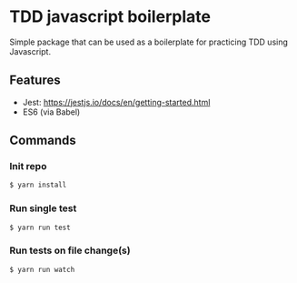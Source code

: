# TDD javascript boilerplate

Simple package that can be used as a boilerplate for practicing TDD using Javascript.

## Features

* Jest: https://jestjs.io/docs/en/getting-started.html
* ES6 (via Babel)

## Commands

### Init repo

```bash
$ yarn install
```

### Run single test 

```bash
$ yarn run test
```

### Run tests on file change(s)

```bash
$ yarn run watch
```